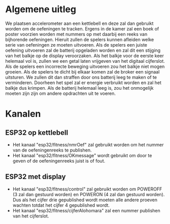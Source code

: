 # Algemene uitleg
We plaatsen accelerometer aan een kettlebell en deze zal dan gebruikt worden om de oefeningen te tracken. Ergens in de kamer zal een boek of poster voorzien worden met nummers op met daarbij een reeks van bijhorende oefeningen. Hieruit zullen de spelers kunnen afleiden welke serie van oefeningen ze moeten uitvoeren. Als de spelers een juiste oefening uitvoeren zal de batterij opgeladen worden en zal dit een stijging van het balkje op de display veroorzaken. Als het balkje voor de eerste keer helemaal vol is, zullen we een getal laten vrijgeven van het digitaal cijferslot. Als de spelers een incorrecte beweging uitvoeren zou het balkje niet mogen groeien. Als de spelers te dicht bij elkaar komen zal de broker een signaal uitsturen. We zullen dit dan straffen door ons batterij leeg te maken of te verminderen. Doorheen het spel zal er energie verbruikt worden en zal het balkje dus krimpen. Als de batterij helemaal leeg is, zou het onmogelijk moeten zijn zijn om andere opdrachten uit te voeren.

# Kanalen
## ESP32 op kettlebell
- Het kanaal "esp32/fitness/nmrOef" zal gebruikt worden om het nummer van de oefeningenreeks te publishen. 
- Het kanaal "esp32/fitness/OKmessage" wordt gebruikt om door te geven of de oefeningenreeks juist is of fout.

## ESP32 met display
- Het kanaal "esp32/fitness/control" zal gebruikt worden om POWEROFF (3 zal dan gestuurd worden) en  POWERON (4 zal dan gestuurd worden). Dus als het cijfer drie gepublished wordt moeten alle andere proeven wachten totdat het cijfer 4 gepublished wordt.
- Het kanaal "esp32/fitness/cijferAlohomara" zal een nummer publishen van het cijferslot.

